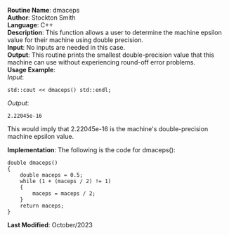 **Routine Name**: dmaceps  
**Author**: Stockton Smith  
**Language**: C++  
**Description**: This function allows a user to determine the machine epsilon value for their machine using double precision.  
**Input**: No inputs are needed in this case.  
**Output**: This routine prints the smallest double-precision value that this machine can use without experiencing round-off error problems.  
**Usage Example**:  
*Input*:  

    std::cout << dmaceps() std::endl;

*Output*:  

    2.22045e-16

This would imply that 2.22045e-16 is the machine's double-precision machine epsilon value.

**Implementation**: The following is the code for dmaceps():

    double dmaceps()
    {
        double maceps = 0.5;
        while (1 + (maceps / 2) != 1)
        {
            maceps = maceps / 2;
        }
        return maceps;
    }

**Last Modified**: October/2023